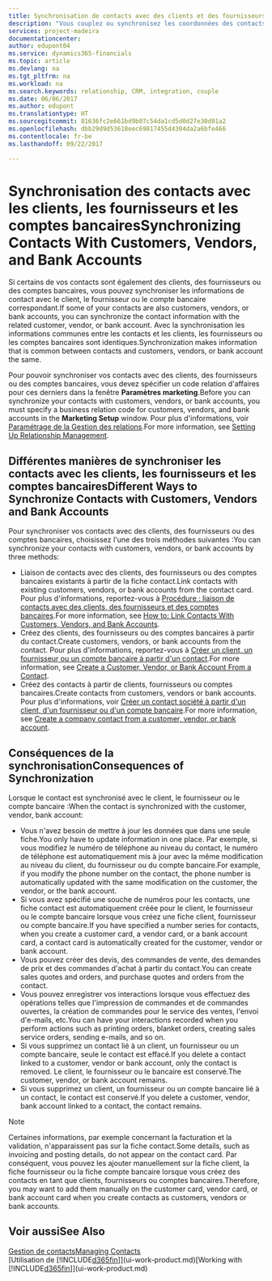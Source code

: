 ```yaml
---
title: Synchronisation de contacts avec des clients et des fournisseurs| Microsoft Docs
description: "Vous couplez ou synchronisez les coordonnées des contacts qui sont également des clients, des fournisseurs, ou des comptes bancaires, afin de mettre uniquement à jour les informations à un emplacement."
services: project-madeira
documentationcenter: 
author: edupont04
ms.service: dynamics365-financials
ms.topic: article
ms.devlang: na
ms.tgt_pltfrm: na
ms.workload: na
ms.search.keywords: relationship, CRM, integration, couple
ms.date: 06/06/2017
ms.author: edupont
ms.translationtype: HT
ms.sourcegitcommit: 81636fc2e661bd9b07c54da1cd5d0d27e30d01a2
ms.openlocfilehash: dbb29d9d53618eec69817455d4304da2a6bfe466
ms.contentlocale: fr-be
ms.lasthandoff: 09/22/2017

---
```

# <a name="synchronizing-contacts-with-customers-vendors-and-bank-accounts"></a><span data-ttu-id="d3b56-103">Synchronisation des contacts avec les clients, les fournisseurs et les comptes bancaires</span><span class="sxs-lookup"><span data-stu-id="d3b56-103">Synchronizing Contacts With Customers, Vendors, and Bank Accounts</span></span>
<span data-ttu-id="d3b56-104">Si certains de vos contacts sont également des clients, des fournisseurs ou des comptes bancaires, vous pouvez synchroniser les informations de contact avec le client, le fournisseur ou le compte bancaire correspondant.</span><span class="sxs-lookup"><span data-stu-id="d3b56-104">If some of your contacts are also customers, vendors, or bank accounts, you can synchronize the contact information with the related customer, vendor, or bank account.</span></span> <span data-ttu-id="d3b56-105">Avec la synchronisation les informations communes entre les contacts et les clients, les fournisseurs ou les comptes bancaires sont identiques.</span><span class="sxs-lookup"><span data-stu-id="d3b56-105">Synchronization makes information that is common between contacts and customers, vendors, or bank account the same.</span></span>  

<span data-ttu-id="d3b56-106">Pour pouvoir synchroniser vos contacts avec des clients, des fournisseurs ou des comptes bancaires, vous devez spécifier un code relation d'affaires pour ces derniers dans la fenêtre **Paramètres marketing**.</span><span class="sxs-lookup"><span data-stu-id="d3b56-106">Before you can synchronize your contacts with customers, vendors, or bank accounts, you must specify a business relation code for customers, vendors, and bank accounts in the **Marketing Setup** window.</span></span> <span data-ttu-id="d3b56-107">Pour plus d'informations, voir [Paramétrage de la Gestion des relations](marketing-setup-marketing.md).</span><span class="sxs-lookup"><span data-stu-id="d3b56-107">For more information, see [Setting Up Relationship Management](marketing-setup-marketing.md).</span></span>

## <a name="different-ways-to-synchronize-contacts-with-customers-vendors-and-bank-accounts"></a><span data-ttu-id="d3b56-108">Différentes manières de synchroniser les contacts avec les clients, les fournisseurs et les comptes bancaires</span><span class="sxs-lookup"><span data-stu-id="d3b56-108">Different Ways to Synchronize Contacts with Customers, Vendors and Bank Accounts</span></span>
<span data-ttu-id="d3b56-109">Pour synchroniser vos contacts avec des clients, des fournisseurs ou des comptes bancaires, choisissez l'une des trois méthodes suivantes :</span><span class="sxs-lookup"><span data-stu-id="d3b56-109">You can synchronize your contacts with customers, vendors, or bank accounts by three methods:</span></span>

* <span data-ttu-id="d3b56-110">Liaison de contacts avec des clients, des fournisseurs ou des comptes bancaires existants à partir de la fiche contact.</span><span class="sxs-lookup"><span data-stu-id="d3b56-110">Link contacts with existing customers, vendors, or bank accounts from the contact card.</span></span> <span data-ttu-id="d3b56-111">Pour plus d'informations, reportez-vous à [Procédure : liaison de contacts avec des clients, des fournisseurs et des comptes bancaires](marketing-how-link-contact.md).</span><span class="sxs-lookup"><span data-stu-id="d3b56-111">For more information, see [How to: Link Contacts With Customers, Vendors, and Bank Accounts](marketing-how-link-contact.md).</span></span>
* <span data-ttu-id="d3b56-112">Créez des clients, des fournisseurs ou des comptes bancaires à partir du contact.</span><span class="sxs-lookup"><span data-stu-id="d3b56-112">Create customers, vendors, or bank accounts from the contact.</span></span> <span data-ttu-id="d3b56-113">Pour plus d'informations, reportez-vous à [Créer un client, un fournisseur ou un compte bancaire à partir d'un contact](marketing-how-create-contacts-new-customers-vendors-bank-accounts.md).</span><span class="sxs-lookup"><span data-stu-id="d3b56-113">For more information, see [Create a Customer, Vendor, or Bank Account From a Contact](marketing-how-create-contacts-new-customers-vendors-bank-accounts.md).</span></span>
* <span data-ttu-id="d3b56-114">Créez des contacts à partir de clients, fournisseurs ou comptes bancaires.</span><span class="sxs-lookup"><span data-stu-id="d3b56-114">Create contacts from customers, vendors or bank accounts.</span></span> <span data-ttu-id="d3b56-115">Pour plus d'informations, voir [Créer un contact société à partir d'un client, d'un fournisseur ou d'un compte bancaire](marketing-how-create-contact-companies.md).</span><span class="sxs-lookup"><span data-stu-id="d3b56-115">For more information, see [Create a company contact from a customer, vendor, or bank account](marketing-how-create-contact-companies.md).</span></span>

## <a name="consequences-of-synchronization"></a><span data-ttu-id="d3b56-116">Conséquences de la synchronisation</span><span class="sxs-lookup"><span data-stu-id="d3b56-116">Consequences of Synchronization</span></span>
<span data-ttu-id="d3b56-117">Lorsque le contact est synchronisé avec le client, le fournisseur ou le compte bancaire :</span><span class="sxs-lookup"><span data-stu-id="d3b56-117">When the contact is synchronized with the customer, vendor, bank account:</span></span>

* <span data-ttu-id="d3b56-118">Vous n'avez besoin de mettre à jour les données que dans une seule fiche.</span><span class="sxs-lookup"><span data-stu-id="d3b56-118">You only have to update information in one place.</span></span> <span data-ttu-id="d3b56-119">Par exemple, si vous modifiez le numéro de téléphone au niveau du contact, le numéro de téléphone est automatiquement mis à jour avec la même modification au niveau du client, du fournisseur ou du compte bancaire.</span><span class="sxs-lookup"><span data-stu-id="d3b56-119">For example, if you modify the phone number on the contact, the phone number is automatically updated with the same modification on the customer, the vendor, or the bank account.</span></span>
* <span data-ttu-id="d3b56-120">Si vous avez spécifié une souche de numéros pour les contacts, une fiche contact est automatiquement créée pour le client, le fournisseur ou le compte bancaire lorsque vous créez une fiche client, fournisseur ou compte bancaire.</span><span class="sxs-lookup"><span data-stu-id="d3b56-120">If you have specified a number series for contacts, when you create a customer card, a vendor card, or a bank account card, a contact card is automatically created for the customer, vendor or bank account.</span></span>
* <span data-ttu-id="d3b56-121">Vous pouvez créer des devis, des commandes de vente, des demandes de prix et des commandes d'achat à partir du contact.</span><span class="sxs-lookup"><span data-stu-id="d3b56-121">You can create sales quotes and orders, and purchase quotes and orders from the contact.</span></span>
* <span data-ttu-id="d3b56-122">Vous pouvez enregistrer vos interactions lorsque vous effectuez des opérations telles que l'impression de commandes et de commandes ouvertes, la création de commandes pour le service des ventes, l'envoi d'e-mails, etc.</span><span class="sxs-lookup"><span data-stu-id="d3b56-122">You can have your interactions recorded when you perform actions such as printing orders, blanket orders, creating sales service orders, sending e-mails, and so on.</span></span>
* <span data-ttu-id="d3b56-123">Si vous supprimez un contact lié à un client, un fournisseur ou un compte bancaire, seule le contact est effacé.</span><span class="sxs-lookup"><span data-stu-id="d3b56-123">If you delete a contact linked to a customer, vendor or bank account, only the contact is removed.</span></span> <span data-ttu-id="d3b56-124">Le client, le fournisseur ou le bancaire est conservé.</span><span class="sxs-lookup"><span data-stu-id="d3b56-124">The customer, vendor, or bank account remains.</span></span>
* <span data-ttu-id="d3b56-125">Si vous supprimez un client, un fournisseur ou un compte bancaire lié à un contact, le contact est conservé.</span><span class="sxs-lookup"><span data-stu-id="d3b56-125">If you delete a customer, vendor, bank account linked to a contact, the contact remains.</span></span>

> [!NOTE]  
>   <span data-ttu-id="d3b56-126">Certaines informations, par exemple concernant la facturation et la validation, n'apparaissent pas sur la fiche contact.</span><span class="sxs-lookup"><span data-stu-id="d3b56-126">Some details, such as invoicing and posting details, do not appear on the contact card.</span></span> <span data-ttu-id="d3b56-127">Par conséquent, vous pouvez les ajouter manuellement sur la fiche client, la fiche fournisseur ou la fiche compte bancaire lorsque vous créez des contacts en tant que clients, fournisseurs ou comptes bancaires.</span><span class="sxs-lookup"><span data-stu-id="d3b56-127">Therefore, you may want to add them manually on the customer card, vendor card, or bank account card when you create contacts as customers, vendors or bank accounts.</span></span>

## <a name="see-also"></a><span data-ttu-id="d3b56-128">Voir aussi</span><span class="sxs-lookup"><span data-stu-id="d3b56-128">See Also</span></span>
[<span data-ttu-id="d3b56-129">Gestion de contacts</span><span class="sxs-lookup"><span data-stu-id="d3b56-129">Managing Contacts</span></span>](marketing-contacts.md)  
<span data-ttu-id="d3b56-130">[Utilisation de [!INCLUDE[d365fin](includes/d365fin_md.md)]](ui-work-product.md)</span><span class="sxs-lookup"><span data-stu-id="d3b56-130">[Working with [!INCLUDE[d365fin](includes/d365fin_md.md)]](ui-work-product.md)</span></span>

